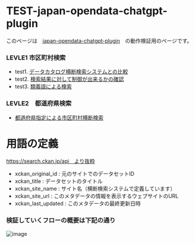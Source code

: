 # TEST-japan-opendata-chatgpt-plugin  
このページは　[japan-opendata-chatgpt-plugin](https://github.com/FooQoo/japan-opendata-chatgpt-plugin/blob/main/docs/usage.md#japan-opendata%E3%83%97%E3%83%A9%E3%82%B0%E3%82%A4%E3%83%B3%E3%81%AE%E4%BD%BF%E3%81%84%E6%96%B9)　の動作検証用のページです。  
### LEVLE1 市区町村検索 
 - test1. [データカタログ横断検索システムとの比較](https://github.com/yamamoto-ryuzo/TEST-japan-opendata-chatgpt-plugin/blob/main/%E3%83%87%E3%83%BC%E3%82%BF%E3%82%AB%E3%82%BF%E3%83%AD%E3%82%B0%E6%A8%AA%E6%96%AD%E6%A4%9C%E7%B4%A2%E3%82%B7%E3%82%B9%E3%83%86%E3%83%A0%E3%81%A8%E3%81%AE%E6%AF%94%E8%BC%83.md)  
 - test2. [検索結果に対して制御が出来るかの確認](https://github.com/yamamoto-ryuzo/TEST-japan-opendata-chatgpt-plugin/blob/main/%E6%A4%9C%E7%B4%A2%E7%B5%90%E6%9E%9C%E3%81%AB%E5%AF%BE%E3%81%97%E3%81%A6%E5%88%B6%E5%BE%A1%E3%81%8C%E5%87%BA%E6%9D%A5%E3%82%8B%E3%81%8B%E3%81%AE%E7%A2%BA%E8%AA%8D.md)   
 - test3. [類義語による検索](https://github.com/yamamoto-ryuzo/TEST-japan-opendata-chatgpt-plugin/blob/main/%E9%A1%9E%E7%BE%A9%E8%AA%9E%E3%81%AB%E3%82%88%E3%82%8B%E6%A4%9C%E7%B4%A2%20.md)
### LEVLE2　都道府県検索
 - [都道府県指定による市区町村横断検索](https://github.com/yamamoto-ryuzo/TEST-japan-opendata-chatgpt-plugin/blob/main/%E9%83%BD%E9%81%93%E5%BA%9C%E7%9C%8C%E6%8C%87%E5%AE%9A%E3%81%AB%E3%82%88%E3%82%8B%E5%B8%82%E5%8C%BA%E7%94%BA%E6%9D%91%E6%A8%AA%E6%96%AD%E6%A4%9C%E7%B4%A2.md)
 
# 用語の定義  
 https://search.ckan.jp/api　より抜粋
- xckan_original_id : 元のサイトでのデータセットID  
- xckan_title : データセットのタイトル  
- xckan_site_name : サイト名（横断検索システムで定義しています）  
- xckan_site_url : このメタデータの情報を表示するウェブサイトのURL  
- xckan_last_updated : このメタデータの最終更新日時  

### 検証していくフローの概要は下記の通り
![image](https://github.com/yamamoto-ryuzo/TEST-japan-opendata-chatgpt-plugin/assets/86514652/9cccfd34-b12a-41ba-ac0f-5a52f738e785) 
